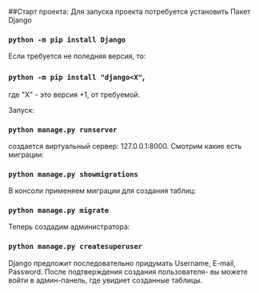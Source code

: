 ##Старт проекта:
Для запуска проекта потребуется установить Пакет Django

### `python -m pip install Django`
Если требуется не поледняя версия, то:
### `python -m pip install "django<X"`,
где "X" - это версия +1, от требуемой.

Запуск:
### `python manage.py runserver`
создается виртуальный сервер: 127.0.0.1:8000.
Смотрим какие есть миграции:
### `python manage.py showmigrations`
В консоли применяем миграции для создания таблиц:
### `python manage.py migrate`

Теперь создадим администратора:
### `python manage.py createsuperuser`
Django предложит последовательно придумать Username, E-mail, Password.
После подтверждения создания пользователя- вы можете войти в админ-панель, где увидиет созданные таблицы.

